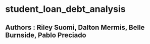 # student_loan_debt_analysis

## Authors : Riley Suomi, Dalton Mermis, Belle Burnside, Pablo Preciado
